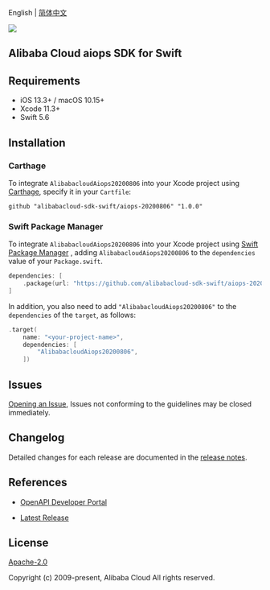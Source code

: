 English | [简体中文](README-CN.md)

![](https://aliyunsdk-pages.alicdn.com/icons/AlibabaCloud.svg)

## Alibaba Cloud aiops SDK for Swift

## Requirements

- iOS 13.3+ / macOS 10.15+
- Xcode 11.3+
- Swift 5.6

## Installation

### Carthage

To integrate `AlibabacloudAiops20200806` into your Xcode project using [Carthage](https://github.com/Carthage/Carthage), specify it in your `Cartfile`:

```ogdl
github "alibabacloud-sdk-swift/aiops-20200806" "1.0.0"
```

### Swift Package Manager

To integrate `AlibabacloudAiops20200806` into your Xcode project using [Swift Package Manager](https://swift.org/package-manager/) , adding `AlibabacloudAiops20200806` to the `dependencies` value of your `Package.swift`.

```swift
dependencies: [
    .package(url: "https://github.com/alibabacloud-sdk-swift/aiops-20200806.git", from: "1.0.0")
]
```

In addition, you also need to add `"AlibabacloudAiops20200806"` to the `dependencies` of the `target`, as follows:

```swift
.target(
    name: "<your-project-name>",
    dependencies: [
        "AlibabacloudAiops20200806",
    ])
```

## Issues

[Opening an Issue](https://github.com/alibabacloud-sdk-swift/aiops-20200806/issues/new), Issues not conforming to the guidelines may be closed immediately.

## Changelog

Detailed changes for each release are documented in the [release notes](./ChangeLog.txt).

## References

* [OpenAPI Developer Portal](https://next.api.alibabacloud.com/home)
- [Latest Release](https://github.com/alibabacloud-sdk-swift/aiops-20200806)

## License

[Apache-2.0](http://www.apache.org/licenses/LICENSE-2.0)

Copyright (c) 2009-present, Alibaba Cloud All rights reserved.
